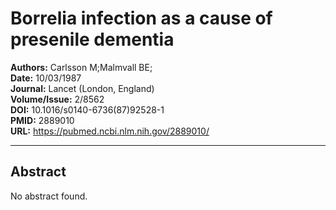 # Borrelia infection as a cause of presenile dementia

**Authors:** Carlsson M;Malmvall BE;  
**Date:** 10/03/1987  
**Journal:** Lancet (London, England)  
**Volume/Issue:** 2/8562  
**DOI:** 10.1016/s0140-6736(87)92528-1  
**PMID:** 2889010  
**URL:** https://pubmed.ncbi.nlm.nih.gov/2889010/

---

## Abstract

No abstract found.
